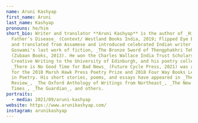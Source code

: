 ```yaml
---
name: Aruni Kashyap
first_name: Aruni
last_name: Kashyap
pronouns: he/him
short_bio: Writer and translator **Aruni Kashyap** is the author of _His
  Father’s Disease_ (Context/ Westland Books India, 2019; Flipped Eye Books, UK)
  and translated from Assamese and introduced celebrated Indian writer Indira
  Goswami's last work of fiction, _The Bronze Sword of Thengphakhri Tehsildar_
  (Zubaan Books, 2013). He won the Charles Wallace India Trust Scholarship for
  Creative Writing to the University of Edinburgh, and his poetry collection
  _There is No Good Time for Bad News_ (Future Cycle Press, 2021) was a finalist
  for the 2018 Marsh Hawk Press Poetry Prize and 2018 Four Way Books Levis Award
  in Poetry. His short stories, poems, and essays have appeared in _The Boston
  Review_, _The Oxford Anthology of Writings from Northeast_, _The New York
  Times_, _The Guardian_, and others.
portraits:
  - media: 2021/09/aruni-kashyap
website: https://www.arunikashyap.com/
instagram: arunikashyap
---
```

